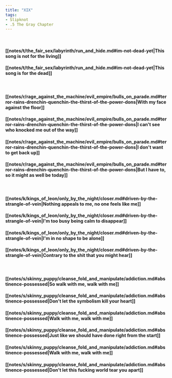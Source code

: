 ```yaml
---
title: "XIX"
tags:
- Slipknot
- .5 The Gray Chapter
---
```

&nbsp;
#### [[notes/t/the_fair_sex/labyrinth/run_and_hide.md#im-not-dead-yet|This song is not for the living]]
#### [[notes/t/the_fair_sex/labyrinth/run_and_hide.md#im-not-dead-yet|This song is for the dead]]
&nbsp;
#### [[notes/r/rage_against_the_machine/evil_empire/bulls_on_parade.md#terror-rains-drenchin-quenchin-the-thirst-of-the-power-dons|With my face against the floor]]
#### [[notes/r/rage_against_the_machine/evil_empire/bulls_on_parade.md#terror-rains-drenchin-quenchin-the-thirst-of-the-power-dons|I can't see who knocked me out of the way]]
#### [[notes/r/rage_against_the_machine/evil_empire/bulls_on_parade.md#terror-rains-drenchin-quenchin-the-thirst-of-the-power-dons|I don't want to get back up]]
#### [[notes/r/rage_against_the_machine/evil_empire/bulls_on_parade.md#terror-rains-drenchin-quenchin-the-thirst-of-the-power-dons|But I have to, so it might as well be today]]
&nbsp;
#### [[notes/k/kings_of_leon/only_by_the_night/closer.md#driven-by-the-strangle-of-vein|Nothing appeals to me, no one feels like me]]
#### [[notes/k/kings_of_leon/only_by_the_night/closer.md#driven-by-the-strangle-of-vein|I'm too busy being calm to disappear]]
#### [[notes/k/kings_of_leon/only_by_the_night/closer.md#driven-by-the-strangle-of-vein|I'm in no shape to be alone]]
#### [[notes/k/kings_of_leon/only_by_the_night/closer.md#driven-by-the-strangle-of-vein|Contrary to the shit that you might hear]]
&nbsp;
#### [[notes/s/skinny_puppy/cleanse_fold_and_manipulate/addiction.md#abstinence-possessed|So walk with me, walk with me]]
#### [[notes/s/skinny_puppy/cleanse_fold_and_manipulate/addiction.md#abstinence-possessed|Don't let the symbolism kill your heart]]
#### [[notes/s/skinny_puppy/cleanse_fold_and_manipulate/addiction.md#abstinence-possessed|Walk with me, walk with me]]
#### [[notes/s/skinny_puppy/cleanse_fold_and_manipulate/addiction.md#abstinence-possessed|Just like we should have done right from the start]]
#### [[notes/s/skinny_puppy/cleanse_fold_and_manipulate/addiction.md#abstinence-possessed|Walk with me, walk with me]]
#### [[notes/s/skinny_puppy/cleanse_fold_and_manipulate/addiction.md#abstinence-possessed|Don't let this fucking world tear you apart]]
